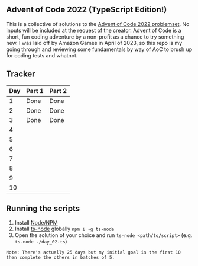 ## Advent of Code 2022 (TypeScript Edition!)
This is a collective of solutions to the [Advent of Code 2022 problemset](https://adventofcode.com/2022). No inputs will be included at the request of the creator. Advent of Code is a short, fun coding adventure by a non-profit as a chance to try something new. I was laid off by Amazon Games in April of 2023, so this repo is my going through and reviewing some fundamentals by way of AoC to brush up for coding tests and whatnot.

## Tracker
| Day | Part 1 | Part 2 |
|-----|--------|--------|
|  1  | Done   | Done   |
|  2  | Done   | Done   |
|  3  | Done   | Done   |
|  4  |        |        |
|  5  |        |        |
|  6  |        |        |
|  7  |        |        |
|  8  |        |        |
|  9  |        |        |
|  10 |        |        |

## Running the scripts
1. Install [Node/NPM](https://nodejs.org/en/download)
2. Install [ts-node](https://www.npmjs.com/package/ts-node) globally `npm i -g ts-node`
3. Open the solution of your choice and run `ts-node <path/to/script>` (e.g. `ts-node ./day_02.ts`) 


```
Note: There's actually 25 days but my initial goal is the first 10 then complete the others in batches of 5.
```